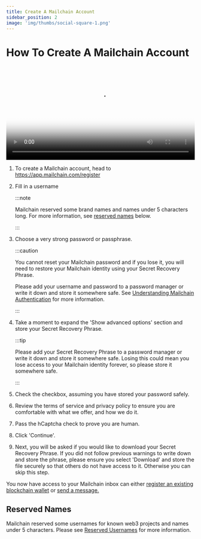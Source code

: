 ```yaml
---
title: Create A Mailchain Account
sidebar_position: 2
image: 'img/thumbs/social-square-1.png'
---
```


# How To Create A Mailchain Account

<video controls width="100%" poster="https://github.com/mailchain/video-tutorials/blob/main/posters/create_a_mailchain_account.png?raw=true">
    <source src="https://github.com/mailchain/video-tutorials/blob/main/videos/create_a_mailchain_account.mp4?raw=true" />
</video>

1. To create a Mailchain account, head to https://app.mailchain.com/register
1. Fill in a username

    :::note

    Mailchain reserved some brand names and names under 5 characters long. For more information, see [reserved names](#reserved-names) below.

    :::

1. Choose a very strong password or passphrase.

    :::caution

    You cannot reset your Mailchain password and if you lose it, you will need to restore your Mailchain identity using your Secret Recovery Phrase.

    Please add your username and password to a password manager or write it down and store it somewhere safe. See [Understanding Mailchain Authentication](/user/concepts/understanding-mailchain-authentication) for more information.

    :::

1. Take a moment to expand the 'Show advanced options' section and store your Secret Recovery Phrase.

    :::tip

    Please add your Secret Recovery Phrase to a password manager or write it down and store it somewhere safe. Losing this could mean you lose access to your Mailchain identity forever, so please store it somewhere safe.

    :::

1. Check the checkbox, assuming you have stored your password safely.

1. Review the terms of service and privacy policy to ensure you are comfortable with what we offer, and how we do it.

1. Pass the hCaptcha check to prove you are human.

1. Click 'Continue'.

1. Next, you will be asked if you would like to download your Secret Recovery Phrase. If you did not follow previous warnings to write down and store the phrase, please ensure you select 'Download' and store the file securely so that others do not have access to it. Otherwise you can skip this step.

You now have access to your Mailchain inbox can either [register an existing blockchain wallet](/user/concepts/understanding-connecting-wallets.md) or [send a message.](./3-send-a-mailchain-message.md)

## Reserved Names

Mailchain reserved some usernames for known web3 projects and names under 5 characters.
Please see [Reserved Usernames](/user/concepts/understanding-reserved-usernames.md) for more information.
